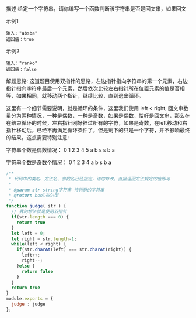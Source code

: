 描述
给定一个字符串，请你编写一个函数判断该字符串是否是回文串，如果回文

示例1
```
输入："absba"
返回值：true
```

示例2
```
输入："ranko"
返回值：false
```

解题思路:
这道题目使用双指针的思路，左边指针指向字符串的第一个元素，右边指针指向字符串最后一个元素，然后依次比较左右指针所在位置元素的值是否相等，如果相同，就移动两个指针，继续比较，直到退出循环。

这里有一个细节需要说明，就是循环的条件，这里我们使用 left < right, 回文串数量分为两种情况，一种是偶数，一种是奇数，如果是偶数，恰好是回文串，那么在在结束循环的时候，左右指针刚好扫过所有的字符，如果是奇数，在left移动和右指针移动后，已经不再满足循环条件了，但是剩下的只是一个字符，并不影响最终的结果。这点需要特别注意:

字符串个数是偶数情况：
0  1  2  3  4  5
a  b  s  s  b  a

字符串个数是奇数个情况：
0  1  2  3  4
a  b  s  b  a

```js
/**
 * 代码中的类名、方法名、参数名已经指定，请勿修改，直接返回方法规定的值即可
 * 
 * @param str string字符串 待判断的字符串
 * @return bool布尔型
 */
function judge( str ) {
  // 我的想法就是使用双指针
  if(str.length === 0) {
    return true
  }
  let left = 0;
  let right = str.length-1;
  while(left < right) {
    if(str.charAt(left) === str.charAt(right)) {
      left++;
      right--;
    }else {
      return false
    }
  }
  return true
}
module.exports = {
  judge : judge
};
```
